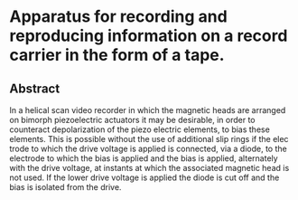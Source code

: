 # Apparatus for recording and reproducing information on a record carrier in the form of a tape.

## Abstract
In a helical scan video recorder in which the magnetic heads are arranged on bimorph piezoelectric actuators it may be desirable, in order to counteract depolarization of the piezo electric elements, to bias these elements. This is possible without the use of additional slip rings if the elec trode to which the drive voltage is applied is connected, via a diode, to the electrode to which the bias is applied and the bias is applied, alternately with the drive voltage, at instants at which the associated magnetic head is not used. If the lower drive voltage is applied the diode is cut off and the bias is isolated from the drive.